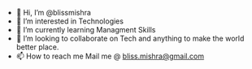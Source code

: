 - 👋 Hi, I’m @blissmishra
- 👀 I’m interested in Technologies 
- 🌱 I’m currently learning Managment Skills 
- 💞️ I’m looking to collaborate on Tech and anything to make the world better place.
- 📫 How to reach me Mail me @ bliss.mishra@gmail.com 

<!---
blissmishra/blissmishra is a ✨ special ✨ repository because its `README.md` (this file) appears on your GitHub profile.
You can click the Preview link to take a look at your changes.
--->
